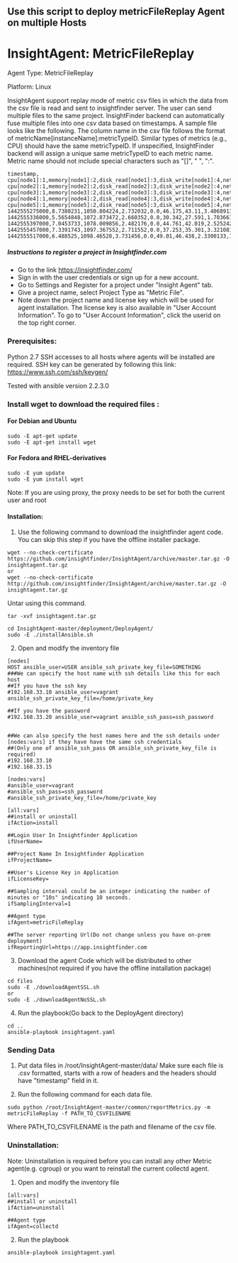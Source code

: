 ## Use this script to deploy metricFileReplay Agent on multiple Hosts
# InsightAgent: MetricFileReplay
Agent Type: MetricFileReplay

Platform: Linux

InsightAgent support replay mode of metric csv files in which the data from the csv file is read and sent to insightfinder server. The user can send multiple files to the same project. InsightFinder backend can automatically fuse multiple files into one csv data based on timestamps. A sample file looks like the following. The column name in the csv file follows the format of metricName[instanceName]:metricTypeID. Similar types of metrics (e.g., CPU) should have the same metricTypeID. If unspecified, InsightFinder backend will assign a unique same metricTypeID to each metric name. Metric name should not include special characters such as "[]", " ", ":".
```csv
timestamp, cpu[node1]:1,memory[node1]:2,disk_read[node1]:3,disk_write[node1]:4,network_receive[node1]:5,network_send[node1]:6, cpu[node2]:1,memory[node2]:2,disk_read[node2]:3,disk_write[node2]:4,network_receive[node2]:5,network_send[node2]:6, cpu[node3]:1,memory[node3]:2,disk_read[node3]:3,disk_write[node3]:4,network_receive[node3]:5,network_send[node3]:6, cpu[node4]:1,memory[node4]:2,disk_read[node4]:3,disk_write[node4]:4,network_receive[node4]:5,network_send[node4]:6, cpu[node5]:1,memory[node5]:2,disk_read[node5]:3,disk_write[node5]:4,network_receive[node5]:5,network_send[node5]:6
1442555275000,8.7380231,1050.804224,2.732032,0.0,46.175,43.11,3.4068913,1138.601984,0.262144,0.0,5.853,4.709,3.5621096,1628.110848,1.800192,0.0,7.458,6.303,2.8296526,1264.095232,0.004096,0.0,5.119,4.932,3.8720168,1713.414144,0.004096,0.0,7.772,7.607
1442555336000,5.5654848,1072.873472,2.660352,0.0,30.342,27.591,1.7036675,1134.46912,0.032768,0.0,4.211,4.197,2.0013945,1621.93408,0.575488,0.0,4.033,3.53,1.7999406,1264.930816,0.0,0.0,5.399,4.72,1.6588607,1711.345664,0.0,0.0,3.266,3.376
1442555397000,7.0453733,1078.009856,2.482176,0.0,44.761,42.019,2.5252425,1133.842432,0.065536,0.0,6.401,5.038,2.2465352,1628.061696,2.117632,0.0,7.609,6.333,2.7270371,1241.595904,0.0,0.0,6.045,5.455,2.6808957,1714.76992,0.0,0.0,6.111,5.851
1442555457000,7.3391743,1097.367552,2.711552,0.0,37.253,35.301,3.3210812,1139.24096,0.098304,0.0,6.902,6.544,2.5287536,1627.447296,1.683456,0.0,5.328,4.66,3.1230276,1213.743104,0.090112,0.0,5.626,4.671,2.6102019,1719.7056,0.0,0.0,5.153,3.885
1442555517000,6.488525,1098.46528,3.731456,0.0,49.01,46.438,2.3300133,1142.796288,0.065536,0.0,6.015,5.283,2.4738245,1637.482496,2.019328,0.0,5.822,5.963,2.687311,1200.386048,0.0,0.0,7.274,6.256,2.1199127,1721.102336,0.0,0.0,8.319,7.255
```

##### Instructions to register a project in Insightfinder.com
- Go to the link https://insightfinder.com/
- Sign in with the user credentials or sign up for a new account.
- Go to Settings and Register for a project under "Insight Agent" tab.
- Give a project name, select Project Type as "Metric File".
- Note down the project name and license key which will be used for agent installation. The license key is also available in "User Account Information". To go to "User Account Information", click the userid on the top right corner.

### Prerequisites:
Python 2.7
SSH accesses to all hosts where agents will be installed are required. SSH key can be generated by following this link:
https://www.ssh.com/ssh/keygen/

Tested with ansible version 2.2.3.0

### Install wget to download the required files :
#### For Debian and Ubuntu
```
sudo -E apt-get update
sudo -E apt-get install wget
```
#### For Fedora and RHEL-derivatives
```
sudo -E yum update
sudo -E yum install wget
```
Note: If you are using proxy, the proxy needs to be set for both the current user and root
#### Installation:
1) Use the following command to download the insightfinder agent code. You can skip this step if you have the offline installer package.
```
wget --no-check-certificate https://github.com/insightfinder/InsightAgent/archive/master.tar.gz -O insightagent.tar.gz
or
wget --no-check-certificate http://github.com/insightfinder/InsightAgent/archive/master.tar.gz -O insightagent.tar.gz

```
Untar using this command.
```
tar -xvf insightagent.tar.gz
```
```
cd InsightAgent-master/deployment/DeployAgent/
sudo -E ./installAnsible.sh
```
2) Open and modify the inventory file

```
[nodes]
HOST ansible_user=USER ansible_ssh_private_key_file=SOMETHING
###We can specify the host name with ssh details like this for each host
##If you have the ssh key
#192.168.33.10 ansible_user=vagrant ansible_ssh_private_key_file=/home/private_key

##If you have the password
#192.168.33.20 ansible_user=vagrant ansible_ssh_pass=ssh_password


##We can also specify the host names here and the ssh details under [nodes:vars] if they have have the same ssh credentials
##(Only one of ansible_ssh_pass OR ansible_ssh_private_key_file is required)
#192.168.33.10
#192.168.33.15

[nodes:vars]
#ansible_user=vagrant
#ansible_ssh_pass=ssh_password
#ansible_ssh_private_key_file=/home/private_key

[all:vars]
##install or uninstall
ifAction=install

##Login User In Insightfinder Application
ifUserName=

##Project Name In Insightfinder Application
ifProjectName=

##User's License Key in Application
ifLicenseKey=

##Sampling interval could be an integer indicating the number of minutes or "10s" indicating 10 seconds.
ifSamplingInterval=1

##Agent type
ifAgent=metricFileReplay

##The server reporting Url(Do not change unless you have on-prem deployment)
ifReportingUrl=https://app.insightfinder.com
```


3) Download the agent Code which will be distributed to other machines(not required if you have the offline installation package)
```
cd files
sudo -E ./downloadAgentSSL.sh
or
sudo -E ./downloadAgentNoSSL.sh
```
4) Run the playbook(Go back to the DeployAgent directory)
```
cd ..
ansible-playbook insightagent.yaml
```

### Sending Data
1) Put data files in /root/InsightAgent-master/data/
Make sure each file is .csv formatted, starts with a row of headers and the headers should have "timestamp" field in it.

2) Run the following command for each data file.
```
sudo python /root/InsightAgent-master/common/reportMetrics.py -m metricFileReplay -f PATH_TO_CSVFILENAME
```
Where PATH_TO_CSVFILENAME is the path and filename of the csv file.


### Uninstallation:
Note: Uninstallation is required before you can install any other Metric agent(e.g. cgroup) or you want to reinstall the current collectd agent.

1) Open and modify the inventory file
```
[all:vars]
##install or uninstall
ifAction=uninstall
```

```
##Agent type
ifAgent=collectd
```
2) Run the playbook
```
ansible-playbook insightagent.yaml
```

